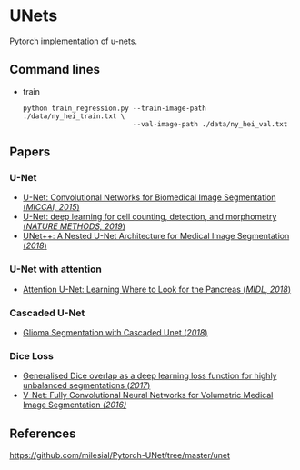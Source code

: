 # UNets
Pytorch implementation of u-nets.

## Command lines
- train
  ```
  python train_regression.py --train-image-path ./data/ny_hei_train.txt \
                             --val-image-path ./data/ny_hei_val.txt
  ```

## Papers
### U-Net
- [U-Net: Convolutional Networks for Biomedical Image Segmentation (*MICCAI, 2015*)](https://arxiv.org/pdf/1505.04597.pdf)
- [U-Net: deep learning for cell counting, detection, and morphometry (*NATURE METHODS, 2019*)](https://www.researchgate.net/publication/329716031_U-Net_deep_learning_for_cell_counting_detection_and_morphometry)
- [UNet++: A Nested U-Net Architecture for Medical Image Segmentation (*2018*)](https://arxiv.org/pdf/1807.10165.pdf)
### U-Net with attention
- [Attention U-Net: Learning Where to Look for the Pancreas (*MIDL, 2018*)](https://arxiv.org/pdf/1804.03999.pdf)
### Cascaded U-Net
- [Glioma Segmentation with Cascaded Unet (*2018*)](https://arxiv.org/pdf/1810.04008.pdf)

### Dice Loss
- [Generalised Dice overlap as a deep learning loss function for highly unbalanced segmentations (*2017*)](https://arxiv.org/pdf/1707.03237.pdf)
- [V-Net: Fully Convolutional Neural Networks for Volumetric Medical Image Segmentation *(2016)*](https://arxiv.org/pdf/1606.04797.pdf)

## References
https://github.com/milesial/Pytorch-UNet/tree/master/unet

